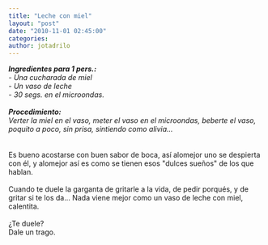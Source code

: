 ```yaml
---
title: "Leche con miel"
layout: "post"
date: "2010-11-01 02:45:00"
categories: 
author: jotadrilo
---
```


<div class="css-full-post-content js-full-post-content">
<span style="font-style:italic;"><span style="font-weight:bold;">Ingredientes para 1 pers.:</span><br />- Una cucharada de miel<br />- Un vaso de leche<br />- 30 segs. en el microondas.<br /><br /><span style="font-weight:bold;">Procedimiento:</span><br />Verter la miel en el vaso, meter el vaso en el microondas, beberte el vaso, poquito a poco, sin prisa, sintiendo como alivia...</span><br /><br /><br />Es bueno acostarse con buen sabor de boca, así alomejor uno se despierta con él, y alomejor así es como se tienen esos "dulces sueños" de los que hablan.<br /><br />Cuando te duele la garganta de gritarle a la vida, de pedir porqués, y de gritar si te los da... Nada viene mejor como un vaso de leche con miel, calentita. <br /><br />¿Te duele? <br />Dale un trago.
</div>